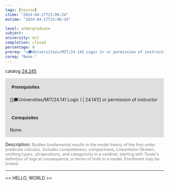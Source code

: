 ```yaml
---
tags: [course]
ctime: "2024-04-17T23:06:24"
mstime: "2024-04-17T23:06:24"

level: undergraduate
subject: 
university: mit
completion: closed
percentage: 0
prereq: "<🎓Universities/MIT/24.141 Logic I> or permission of instructor"
coreq: "None."
---
```


catalog [24.245](http://student.mit.edu/catalog/m24a.html#24.245)

<span style="display: block; padding: 15px; background-color: rgb(100, 100, 100, 0.2);"><font id="m_prereq2873_0" style="display: block; font-family: Arial, sans-serif; font-weight: bold; padding: 5px">Prerequisites</font><br><span id="prereq2873_0">[[🎓Universities/MIT/24.141 Logic I | 24.141]] or permission of instructor</span></span>
<span style="display: block; padding: 15px; background-color: rgb(100, 100, 100, 0.2);"><font id="m_coreq2873_0" style="display: block; font-family: Arial, sans-serif; font-weight: bold; padding: 5px">Corequisites</font><br><span id="coreq2873_0">None.</span></span>

<font style="">Description:</font>
<font style="color: grey; font-size: 0.8rem;">Studies fundamental results in the model theory of the first-order predicate calculus. Includes completeness, compactness, Löwenheim-Skolem, omitting types, ultraproducts, and categoricity in a cardinal, starting with Tarski's definition of logical consequence, in terms of truth in a model. Enrollment may be limited.</font>



---

<< HELLO, WORLD >>
